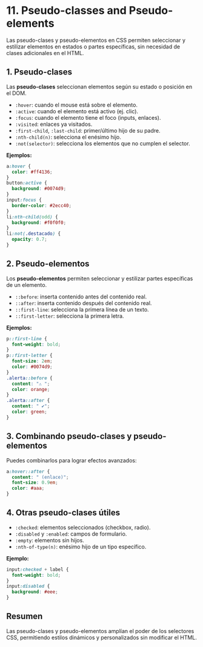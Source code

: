 # 11. Pseudo-classes and Pseudo-elements

Las pseudo-clases y pseudo-elementos en CSS permiten seleccionar y estilizar elementos en estados o partes específicas, sin necesidad de clases adicionales en el HTML.

## 1. Pseudo-clases

Las **pseudo-clases** seleccionan elementos según su estado o posición en el DOM.

- `:hover`: cuando el mouse está sobre el elemento.
- `:active`: cuando el elemento está activo (ej. clic).
- `:focus`: cuando el elemento tiene el foco (inputs, enlaces).
- `:visited`: enlaces ya visitados.
- `:first-child`, `:last-child`: primer/último hijo de su padre.
- `:nth-child(n)`: selecciona el enésimo hijo.
- `:not(selector)`: selecciona los elementos que no cumplen el selector.

**Ejemplos:**

```css
a:hover {
  color: #ff4136;
}
button:active {
  background: #0074d9;
}
input:focus {
  border-color: #2ecc40;
}
li:nth-child(odd) {
  background: #f0f0f0;
}
li:not(.destacado) {
  opacity: 0.7;
}
```

## 2. Pseudo-elementos

Los **pseudo-elementos** permiten seleccionar y estilizar partes específicas de un elemento.

- `::before`: inserta contenido antes del contenido real.
- `::after`: inserta contenido después del contenido real.
- `::first-line`: selecciona la primera línea de un texto.
- `::first-letter`: selecciona la primera letra.

**Ejemplos:**

```css
p::first-line {
  font-weight: bold;
}
p::first-letter {
  font-size: 2em;
  color: #0074d9;
}
.alerta::before {
  content: "⚠️ ";
  color: orange;
}
.alerta::after {
  content: " ✔";
  color: green;
}
```

## 3. Combinando pseudo-clases y pseudo-elementos

Puedes combinarlos para lograr efectos avanzados:

```css
a:hover::after {
  content: " (enlace)";
  font-size: 0.9em;
  color: #aaa;
}
```

## 4. Otras pseudo-clases útiles

- `:checked`: elementos seleccionados (checkbox, radio).
- `:disabled` y `:enabled`: campos de formulario.
- `:empty`: elementos sin hijos.
- `:nth-of-type(n)`: enésimo hijo de un tipo específico.

**Ejemplo:**

```css
input:checked + label {
  font-weight: bold;
}
input:disabled {
  background: #eee;
}
```

## Resumen

Las pseudo-clases y pseudo-elementos amplían el poder de los selectores CSS, permitiendo estilos dinámicos y personalizados sin modificar el HTML.

